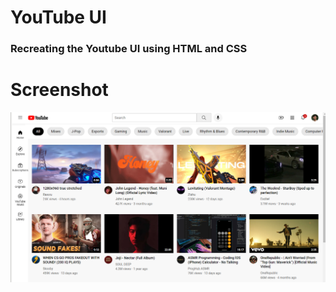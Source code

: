 # YouTube UI

<h3>Recreating the Youtube UI using HTML and CSS</h3>

<h1>Screenshot</h1>

<img src="YoutubeUI.png"/>
